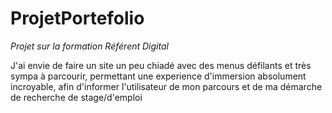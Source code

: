 # ProjetPortefolio
*Projet sur la formation Référent Digital*

J'ai envie de faire un site un peu chiadé avec des menus défilants et très sympa à parcourir, 
permettant une experience d'immersion absolument incroyable, afin d'informer l'utilisateur de mon parcours
et de ma démarche de recherche de stage/d'emploi
